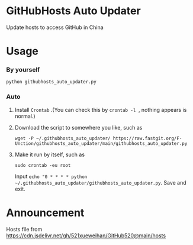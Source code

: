 # GitHubHosts Auto Updater

Update hosts to access GitHub in China

# Usage

### By yourself

`python githubhosts_auto_updater.py`

### Auto

1. Install `Crontab` .(You can check this by `crontab -l `, nothing appears is normal.)

2. Download the script to somewhere you like, such as 

   ```shell
   wget -P ~/.githubhosts_auto_updater/ https://raw.fastgit.org/F-Unction/githubhosts_auto_updater/main/githubhosts_auto_updater.py
   ```

3. Make it run by itself, such as

   ```shell
   sudo crontab -eu root 
   ```
   Input `echo "0 * * * * python ~/.githubhosts_auto_updater/githubhosts_auto_updater.py`.
   Save and exit.

# Announcement

Hosts file from https://cdn.jsdelivr.net/gh/521xueweihan/GitHub520@main/hosts
